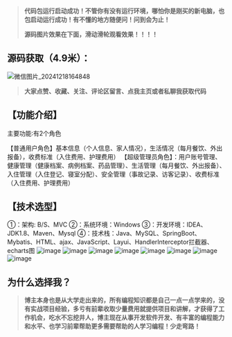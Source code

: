 > **代码包运行启动成功！不管你有没有运行环境，哪怕你是刚买的新电脑，也包启动运行成功！有不懂的地方随便问！问到会为止！**
> 
> **源码图片效果在下面，滑动滑轮观看效果！！！！**
## 源码获取（4.9米）：
![微信图片_20241218164848](https://github.com/user-attachments/assets/c524a2a2-2f80-4b53-beaa-46590c3570ab)

> **大家点赞、收藏、关注、评论区留言、点我主页或者私聊我获取代码**

## 【功能介绍】
主要功能∶有2个角色

【普通用户角色】基本信息（个人信息、家人情况），生活情况（每月餐饮、外出报备），收费标准（入住费用、护理费用）
【超级管理员角色】：用户账号管理、健康管理（健康档案、病例档案、药品管理）、生活管理（每月餐饮、外出报备）、入住管理（入住登记、寝室分配）、安全管理（事故记录、访客记录）、收费标准（入住费用、护理费用）
## 【技术选型】

①：架构: B/S、MVC
②：系统环境：Windows
③：开发环境：IDEA、JDK1.8、Maven、Mysql
④：技术栈：Java、MySQL、SpringBoot、Mybatis、HTML、ajax、JavaScript、Layui、HandlerInterceptor拦截器、echarts图
![image](https://github.com/user-attachments/assets/9d269981-28d5-4d48-a048-5d22c6d42323)
![image](https://github.com/user-attachments/assets/7e8584e4-730e-4e81-adfc-34452d4d3927)
![image](https://github.com/user-attachments/assets/0c0d7fd8-1ef9-4894-9ef4-c04dc22cc734)
![image](https://github.com/user-attachments/assets/3c700e4f-c34f-4872-94b7-30f718c08c3c)
![image](https://github.com/user-attachments/assets/18c54037-5953-41ab-8808-399fd4fe95a2)
![image](https://github.com/user-attachments/assets/97794e57-8dd4-497a-bc65-46735ee33754)
![image](https://github.com/user-attachments/assets/d2f8535a-1099-473c-9723-51de2e83b7e3)
![image](https://github.com/user-attachments/assets/362b83b1-1c96-41b5-8706-766071ca48cd)


## 为什么选择我？

> **博主本身也是从大学走出来的，所有编程知识都是自己一点一点学来的，没有实战项目经验，多亏有前辈收取少量费用就提供项目和讲解，才获得了工作机会，吃水不忘挖井人，博主现在从事开发软件开发、有丰富的编程能力和水平、也学习前辈帮助更多需要帮助的人学习编程！少走弯路！**


